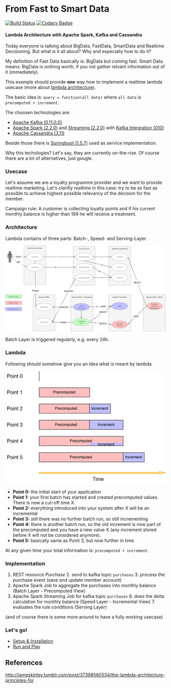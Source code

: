# From Fast to Smart Data

[![Build Status](https://travis-ci.com/markush81/fast2smart.svg?branch=master)](https://travis-ci.com/markush81/fast2smart) [![Codacy Badge](https://api.codacy.com/project/badge/Grade/65ccc39fdd0343978f31d74d2b50054d)](https://www.codacy.com/app/markush81/fast2smart?utm_source=github.com&amp;utm_medium=referral&amp;utm_content=markush81/fast2smart&amp;utm_campaign=Badge_Grade)

#### Lambda Architecture with Apache Spark, Kafka and Cassandra

Today everyone is talking about BigData, FastData, SmartData and Realtime Decisioning. But what is it all about? Why and especially how to do it?

My definition of Fast Data basically is: BigData but coming fast. Smart Data means: BigData is nothing worth, if you not gather relvant information out of it (immediately).

This example should provide **one** way how to implement a realtime lambda usecase (more about [lambda architecture](
http://jameskinley.tumblr.com/post/37398560534/the-lambda-architecture-principles-for)).

The basic idea is: `query = function(all data)` where `all data` is `precomputed + increment`.

The choosen technologies are: 

- [Apache Kafka (0.11.0.0)](http://kafka.apache.org/0110/documentation.html)
- [Apache Spark (2.2.0)](http://spark.apache.org/docs/2.2.0/) and [Streaming (2.2.0)](http://spark.apache.org/docs/2.2.0/streaming-programming-guide.html) with [Kafka Integration (010)](http://spark.apache.org/docs/2.2.0/streaming-kafka-0-10-integration.html)
- [Apache Cassandra (3.11)](http://cassandra.apache.org/doc/)

Beside those there is [Springboot (1.5.7)](http://docs.spring.io/spring-boot/docs/1.5.7.RELEASE/reference/htmlsingle/) used as service implementation.

Why this techologies? Let's say, they are currently on-the-rise. Of course there are a lot of alternatives, just google.


### Usecase

Let's assume we are a loyalty programme provider and we want to provide realtime marketing. Let's clarifiy realtime in this case: try to be as fast as possible to achieve highest possible relevancy of the decision for the member.

Campaign rule: A customer is collecting loyalty points and if his current monthly balance is higher than 199 he will receive a treatment.

### Architecture

Lambda contains of three parts: Batch-, Speed- and Serving-Layer.

![Lambda Architecture](doc/usecase.png)

Batch Layer is triggered regularly, e.g. every 24h.

### Lambda

Following should somehow give you an idea what is meant by lambda

![Lambda Architecture](doc/lambda.png)

- **Point 0:** the initial start of your application
- **Point 1:** your first batch has started and created precomputed values. There is now a cut-off time X.
- **Point 2:** everything introduced into your system after X will be an incremental
- **Point 3:** still there was no further batch run, so still incrementing
- **Point 4:** there is another batch run, so the old increment is now part of the precomputed and you have a new value X (any increment stored before X will not be considered anymore).
- **Point 5:** basically same as Point 3, but now further in time

At any given time your total information is: `precomputed + increment`.

### Implementation

1. REST resource *Purchase*
	2. 	send to kafka topic `purchases`
	3. process the purchase event (save and update member account)
4. Apache Spark Job to aggregate the purchases into monthly balance (Batch Layer - Precomputed View)
5. Apache Spark Streaming Job for kafka topic `purchases`
   6. does the delta calculation for monthly balance (Speed Layer - Incremental View)
   7. evaluates the rule conditions (Serving Layer)

(and of course there is some more around to have a fully working usecase)


### Let's go!

- [Setup & Installation](doc/Installation.md)
- [Run and Play](doc/Run.md)


## References

http://jameskinley.tumblr.com/post/37398560534/the-lambda-architecture-principles-for